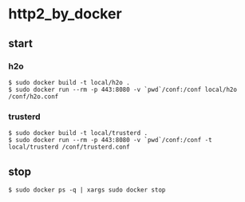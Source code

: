 # http2_by_docker

## start

### h2o

```
$ sudo docker build -t local/h2o .
$ sudo docker run --rm -p 443:8080 -v `pwd`/conf:/conf local/h2o /conf/h2o.conf
```

### trusterd

```
$ sudo docker build -t local/trusterd .
$ sudo docker run --rm -p 443:8080 -v `pwd`/conf:/conf -t local/trusterd /conf/trusterd.conf
```

## stop

```
$ sudo docker ps -q | xargs sudo docker stop
```
